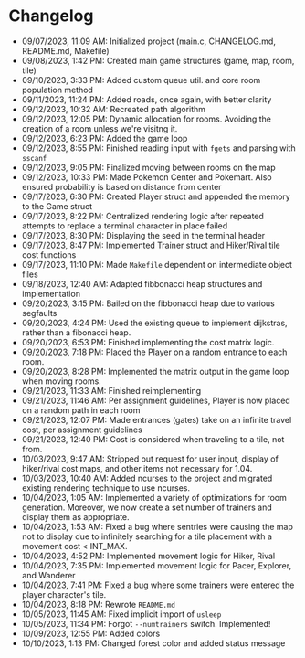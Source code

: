 # Changelog

- 09/07/2023, 11:09 AM: Initialized project (main.c, CHANGELOG.md, README.md, Makefile)
- 09/08/2023, 1:42 PM: Created main game structures (game, map, room, tile)
- 09/10/2023, 3:33 PM: Added custom queue util. and core room population method
- 09/11/2023, 11:24 PM: Added roads, once again, with better clarity
- 09/12/2023, 10:32 AM: Recreated path algorithm
- 09/12/2023, 12:05 PM: Dynamic allocation for rooms. Avoiding the creation of a room unless we're visitng it.
- 09/12/2023, 6:23 PM: Added the game loop
- 09/12/2023, 8:55 PM: Finished reading input with `fgets` and parsing with `sscanf`
- 09/12/2023, 9:05 PM: Finalized moving between rooms on the map
- 09/12/2023, 10:33 PM: Made Pokemon Center and Pokemart. Also ensured probability is based on distance from center
- 09/17/2023, 6:30 PM: Created Player struct and appended the memory to the Game struct
- 09/17/2023, 8:22 PM: Centralized rendering logic after repeated attempts to replace a terminal character in place failed
- 09/17/2023, 8:30 PM: Displaying the seed in the terminal header
- 09/17/2023, 8:47 PM: Implemented Trainer struct and Hiker/Rival tile cost functions
- 09/17/2023, 11:10 PM: Made `Makefile` dependent on intermediate object files
- 09/18/2023, 12:40 AM: Adapted fibbonacci heap structures and implementation
- 09/20/2023, 3:15 PM: Bailed on the fibbonacci heap due to various segfaults
- 09/20/2023, 4:24 PM: Used the existing queue to implement dijkstras, rather than a fibonacci heap.
- 09/20/2023, 6:53 PM: Finished implementing the cost matrix logic.
- 09/20/2023, 7:18 PM: Placed the Player on a random entrance to each room.
- 09/20/2023, 8:28 PM: Implemented the matrix output in the game loop when moving rooms.
- 09/21/2023, 11:33 AM: Finished reimplementing
- 09/21/2023, 11:46 AM: Per assignment guidelines, Player is now placed on a random path in each room
- 09/21/2023, 12:07 PM: Made entrances (gates) take on an infinite travel cost, per assignment guidelines
- 09/21/2023, 12:40 PM: Cost is considered when traveling to a tile, not from.
- 10/03/2023, 9:47 AM: Stripped out request for user input, display of hiker/rival cost maps, and other items not necessary for 1.04.
- 10/03/2023, 10:40 AM: Added ncurses to the project and migrated existing rendering technique to use ncurses.
- 10/04/2023, 1:05 AM: Implemented a variety of optimizations for room generation. Moreover, we now create a set number of trainers and display them as appropriate.
- 10/04/2023, 1:53 AM: Fixed a bug where sentries were causing the map not to display due to infinitely searching for a tile placement with a movement cost < INT_MAX.
- 10/04/2023, 4:52 PM: Implemented movement logic for Hiker, Rival
- 10/04/2023, 7:35 PM: Implemented movement logic for Pacer, Explorer, and Wanderer
- 10/04/2023, 7:41 PM: Fixed a bug where some trainers were entered the player character's tile.
- 10/04/2023, 8:18 PM: Rewrote `README.md`
- 10/05/2023, 11:45 AM: Fixed implicit import of `usleep`
- 10/05/2023, 11:34 PM: Forgot `--numtrainers` switch. Implemented!
- 10/09/2023, 12:55 PM: Added colors
- 10/10/2023, 1:13 PM: Changed forest color and added status message
